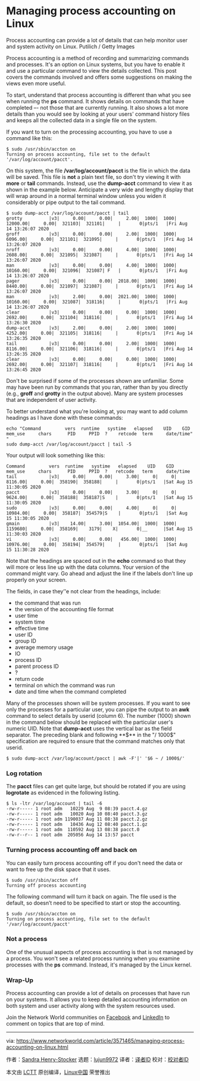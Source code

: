 [#]: collector: (lujun9972)
[#]: translator: ( )
[#]: reviewer: ( )
[#]: publisher: ( )
[#]: url: ( )
[#]: subject: (Managing process accounting on Linux)
[#]: via: (https://www.networkworld.com/article/3571465/managing-process-accounting-on-linux.html)
[#]: author: (Sandra Henry-Stocker https://www.networkworld.com/author/Sandra-Henry_Stocker/)

Managing process accounting on Linux
======
Process accounting can provide a lot of details that can help monitor user and system activity on Linux.
Putilich / Getty Images

Process accounting is a method of recording and summarizing commands and processes. It's an option on Linux systems, but you have to enable it and use a particular command to view the details collected. This post covers the commands involved and offers some suggestions on making the views even more useful.

To start, understand that process accounting is different than what you see when running the **ps** command. It shows details on commands that have completed –- not those that are currently running. It also shows a lot more details than you would see by looking at your users' command history files and keeps all the collected data in a single file on the system.

If you want to turn on the processing accounting, you have to use a command like this:

```
$ sudo /usr/sbin/accton on
Turning on process accounting, file set to the default '/var/log/account/pacct'.
```

On this system, the file **/var/log/account/pacct** is the file in which the data will be saved. This file is **not** a plain text file, so don't try viewing it with **more** or **tail** commands. Instead, use the **dump-acct** command to view it as shown in the example below. Anticipate a very wide and lengthy display that will wrap around in a normal terminal window unless you widen it considerably or pipe output to the tail command.

```
$ sudo dump-acct /var/log/account/pacct | tail
grotty          |v3|     0.00|     0.00|     2.00|  1000|  1000| 12000.00|     0.00|  321103|  321101|     |       0|pts/1   |Fri Aug 14 13:26:07 2020
groff           |v3|     0.00|     0.00|     2.00|  1000|  1000|  6096.00|     0.00|  321101|  321095|     |       0|pts/1   |Fri Aug 14 13:26:07 2020
nroff           |v3|     0.00|     0.00|     4.00|  1000|  1000|  2608.00|     0.00|  321095|  321087|     |       0|pts/1   |Fri Aug 14 13:26:07 2020
man             |v3|     0.00|     0.00|     4.00|  1000|  1000| 10160.00|     0.00|  321096|  321087| F   |       0|pts/1   |Fri Aug 14 13:26:07 2020
pager           |v3|     0.00|     0.00|  2018.00|  1000|  1000|  8440.00|     0.00|  321097|  321087|     |       0|pts/1   |Fri Aug 14 13:26:07 2020
man             |v3|     2.00|     0.00|  2021.00|  1000|  1000| 10160.00|     0.00|  321087|  318116|     |       0|pts/1   |Fri Aug 14 13:26:07 2020
clear           |v3|     0.00|     0.00|     0.00|  1000|  1000|  2692.00|     0.00|  321104|  318116|     |       0|pts/1   |Fri Aug 14 13:26:30 2020
dump-acct       |v3|     2.00|     0.00|     2.00|  1000|  1000|  4252.00|     0.00|  321105|  318116|     |       0|pts/1   |Fri Aug 14 13:26:35 2020
tail            |v3|     0.00|     0.00|     2.00|  1000|  1000|  8116.00|     0.00|  321106|  318116|     |       0|pts/1   |Fri Aug 14 13:26:35 2020
clear           |v3|     0.00|     0.00|     0.00|  1000|  1000|  2692.00|     0.00|  321107|  318116|     |       0|pts/1   |Fri Aug 14 13:26:45 2020
```

Don't be surprised if some of the processes shown are unfamiliar. Some may have been run by commands that you ran, rather than by you directly (e.g., **groff** and **grotty** in the output above). Many are system processes that are independent of user activity.

To better understand what you're looking at, you may want to add column headings as I have done with these commands:

```
echo "Command         vers  runtime   systime   elapsed    UID    GID   mem_use     chars      PID     PPID  ?    retcode  term     date/time" "
sudo dump-acct /var/log/account/pacct | tail -5
```

Your output will look something like this:

```
Command         vers  runtime   systime   elapsed    UID    GID   mem_use     chars      PID     PPID  ?   retcode   term     date/time
tail            |v3|     0.00|     0.00|     3.00|     0|     0|  8116.00|     0.00|  358190|  358188|     |       0|pts/1   |Sat Aug 15 11:30:05 2020
pacct           |v3|     0.00|     0.00|     3.00|     0|     0|  9624.00|     0.00|  358188|  358187|S    |       0|pts/1   |Sat Aug 15 11:30:05 2020
sudo            |v3|     0.00|     0.00|     4.00|     0|     0| 10984.00|     0.00|  358187|  354579|S    |       0|pts/1   |Sat Aug 15 11:30:05 2020
gmain           |v3|    14.00|     3.00|  1054.00|  1000|  1000|  1159680|     0.00|  358169|    3179|    X|       0|__      |Sat Aug 15 11:30:03 2020
vi              |v3|     0.00|     0.00|   456.00|  1000|  1000| 10976.00|     0.00|  358194|  354579|     |       0|pts/1   |Sat Aug 15 11:30:28 2020
```

Note that the headings are spaced out in the **echo** command so that they will more or less line up with the data columns. Your version of the command might vary. Go ahead and adjust the line if the labels don't line up properly on your screen.

The fields, in case they’'e not clear from the headings, include:

  * the command that was run
  * the version of the accounting file format
  * user time
  * system time
  * effective time
  * user ID
  * group ID
  * average memory usage
  * IO
  * process ID
  * parent process ID
  * ?
  * return code
  * terminal on which the command was run
  * date and time when the command completed



Many of the processes shown will be system processes. If you want to see only the processes for a particular user, you can pipe the output to an **awk** command to select details by userid (column 6). The number (1000) shown in the command below should be replaced with the particular user's numeric UID. Note that **dump-acct** uses the vertical bar as the field separator. The preceding blank and following **$** in the "/ 1000$" specification are required to ensure that the command matches only that userid.

```
$ sudo dump-acct /var/log/account/pacct | awk -F'|' '$6 ~ / 1000$/'
```

### Log rotation

The **pacct** files can get quite large, but should be rotated if you are using **logrotate** as evidenced in the following listing.

```
$ ls -ltr /var/log/account | tail -6
-rw-r----- 1 root adm   10229 Aug  9 08:39 pacct.4.gz
-rw-r----- 1 root adm   10020 Aug 10 08:40 pacct.3.gz
-rw-r----- 1 root adm 1190037 Aug 11 08:38 pacct.2.gz
-rw-r----- 1 root adm   10436 Aug 12 08:40 pacct.1.gz
-rw-r----- 1 root adm  110592 Aug 13 08:38 pacct.0
-rw-r--r-- 1 root adm  205056 Aug 14 13:57 pacct
```

### Turning process accounting off and back on

You can easily turn process accounting off if you don't need the data or want to free up the disk space that it uses.

```
$ sudo /usr/sbin/accton off
Turning off process accounting
```

The following command will turn it back on again. The file used is the default, so doesn’t need to be specified to start or stop the accounting.

```
$ sudo /usr/sbin/accton on
Turning on process accounting, file set to the default '/var/log/account/pacct'
```

### Not a process

One of the unusual aspects of process accounting is that is not managed by a process. You won't see a related process running when you examine processes with the **ps** command. Instead, it's managed by the Linux kernel.

### Wrap-Up

Process accounting can provide a lot of details on processes that have run on your systems. It allows you to keep detailed accounting information on both system and user activity along with the system resources used.

Join the Network World communities on [Facebook][1] and [LinkedIn][2] to comment on topics that are top of mind.

--------------------------------------------------------------------------------

via: https://www.networkworld.com/article/3571465/managing-process-accounting-on-linux.html

作者：[Sandra Henry-Stocker][a]
选题：[lujun9972][b]
译者：[译者ID](https://github.com/译者ID)
校对：[校对者ID](https://github.com/校对者ID)

本文由 [LCTT](https://github.com/LCTT/TranslateProject) 原创编译，[Linux中国](https://linux.cn/) 荣誉推出

[a]: https://www.networkworld.com/author/Sandra-Henry_Stocker/
[b]: https://github.com/lujun9972
[1]: https://www.facebook.com/NetworkWorld/
[2]: https://www.linkedin.com/company/network-world
